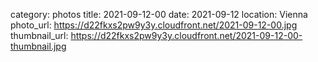 category: photos
title: 2021-09-12-00
date: 2021-09-12
location: Vienna
photo_url: https://d22fkxs2pw9y3y.cloudfront.net/2021-09-12-00.jpg
thumbnail_url: https://d22fkxs2pw9y3y.cloudfront.net/2021-09-12-00-thumbnail.jpg


